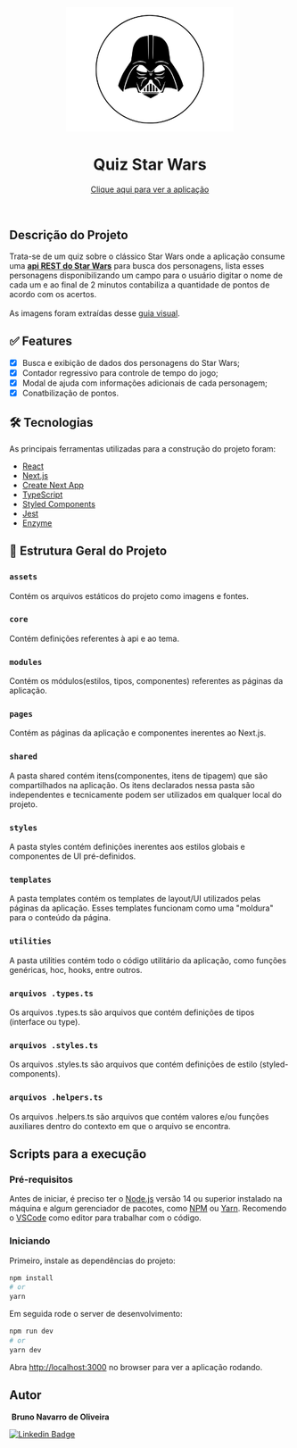 <p align="center">
  <img src="https://github.com/bnavarroo/quiz-star-wars/blob/master/src/assets/img/darth-logo.svg" alt="Quiz Star Wars" width="300px" />
  <h1 align="center">Quiz Star Wars</h1>
</p>
<p align="center">
  <a href="https://quiz-star-wars-bnavarroo.vercel.app" target="_blank">
    Clique aqui para ver a aplicação
  </a>
</p>

<br />

## Descrição do Projeto

<p>
Trata-se de um quiz sobre o clássico Star Wars onde a aplicação consume uma <a href="https://swapi.dev/" target="_blank"><b>api REST do Star Wars</b><a/> para busca dos personagens, lista esses personagens disponibilizando um campo para o usuário digitar o nome de cada um e ao final de 2 minutos contabiliza a quantidade de pontos de acordo com os acertos.<br /><br />
As imagens foram extraídas desse <a href="https://starwars-visualguide.com/#/characters?page=1" target="_blank">guia visual</a>.
</p>

## ✅ Features

- [x] Busca e exibição de dados dos personagens do Star Wars;
- [x] Contador regressivo para controle de tempo do jogo;
- [x] Modal de ajuda com informações adicionais de cada personagem;
- [x] Conatbilização de pontos.

## 🛠 Tecnologias

As principais ferramentas utilizadas para a construção do projeto foram:

- [React](https://pt-br.reactjs.org/)
- [Next.js](https://nextjs.org/)
- [Create Next App](https://github.com/vercel/next.js/tree/canary/packages/create-next-app)
- [TypeScript](https://www.typescriptlang.org/)
- [Styled Components](https://styled-components.com/)
- [Jest](https://jestjs.io/pt-BR/)
- [Enzyme](https://www.npmjs.com/package/enzyme)

## 🚧 Estrutura Geral do Projeto

### `assets`

Contém os arquivos estáticos do projeto como imagens e fontes.

### `core`

Contém definições referentes à api e ao tema.

### `modules`

Contém os módulos(estilos, tipos, componentes) referentes as páginas da aplicação.

### `pages`

Contém as páginas da aplicação e componentes inerentes ao Next.js.

### `shared`

A pasta shared contém itens(componentes, itens de tipagem) que são compartilhados na aplicação. Os itens declarados nessa pasta são independentes e tecnicamente podem ser utilizados em qualquer local do projeto.

### `styles`

A pasta styles contém definições inerentes aos estilos globais e componentes de UI pré-definidos.

### `templates`

A pasta templates contém os templates de layout/UI utilizados pelas páginas da aplicação. Esses templates funcionam como uma "moldura" para o conteúdo da página.

### `utilities`

A pasta utilities contém todo o código utilitário da aplicação, como funções genéricas, hoc, hooks, entre outros.

### `arquivos .types.ts`

Os arquivos .types.ts são arquivos que contém definições de tipos (interface ou type).

### `arquivos .styles.ts`

Os arquivos .styles.ts são arquivos que contém definições de estilo (styled-components).

### `arquivos .helpers.ts`

Os arquivos .helpers.ts são arquivos que contém valores e/ou funções auxiliares dentro do contexto em que o arquivo se encontra.

## Scripts para a execução

### Pré-requisitos

Antes de iniciar, é preciso ter o [Node.js](https://nodejs.org/en/) versão 14 ou superior instalado na máquina e algum gerenciador de pacotes, como [NPM](https://www.npmjs.com/) ou [Yarn](https://yarnpkg.com/). Recomendo o [VSCode](https://code.visualstudio.com/) como editor para trabalhar com o código.

### Iniciando

Primeiro, instale as dependências do projeto:

```bash
npm install
# or
yarn
```

Em seguida rode o server de desenvolvimento:

```bash
npm run dev
# or
yarn dev
```

Abra [http://localhost:3000](http://localhost:3000) no browser para ver a aplicação rodando.

## Autor

<img style="border-radius: 50%;" src="https://avatars.githubusercontent.com/u/62071446?s=400&u=851a0c918e6257a6cf47ebdcafa271e67f4503fc&v=4" width="100px;" alt=""/>
<b>Bruno Navarro de Oliveira</b></sub>

[![Linkedin Badge](https://img.shields.io/badge/-Bruno-blue?style=flat-square&logo=Linkedin&logoColor=white&link=https://www.linkedin.com/in/bruno-navarro-oliveira/)](https://www.linkedin.com/in/bruno-navarro-oliveira/)
